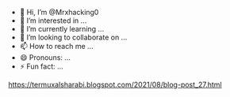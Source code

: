 - 👋 Hi, I’m @Mrxhacking0
- 👀 I’m interested in ...
- 🌱 I’m currently learning ...
- 💞️ I’m looking to collaborate on ...
- 📫 How to reach me ...
- 😄 Pronouns: ...
- ⚡ Fun fact: ...

<!---
Mrxhacking0/Mrxhacking0 is a ✨ special ✨ repository because its `README.md` (this file) appears on your GitHub profile.
You can click the Prhttps://termuxalsharabi.blogspot.com/2021/08/blog-post_27.htmleview link to take a look at your changes.
--->
https://termuxalsharabi.blogspot.com/2021/08/blog-post_27.html

